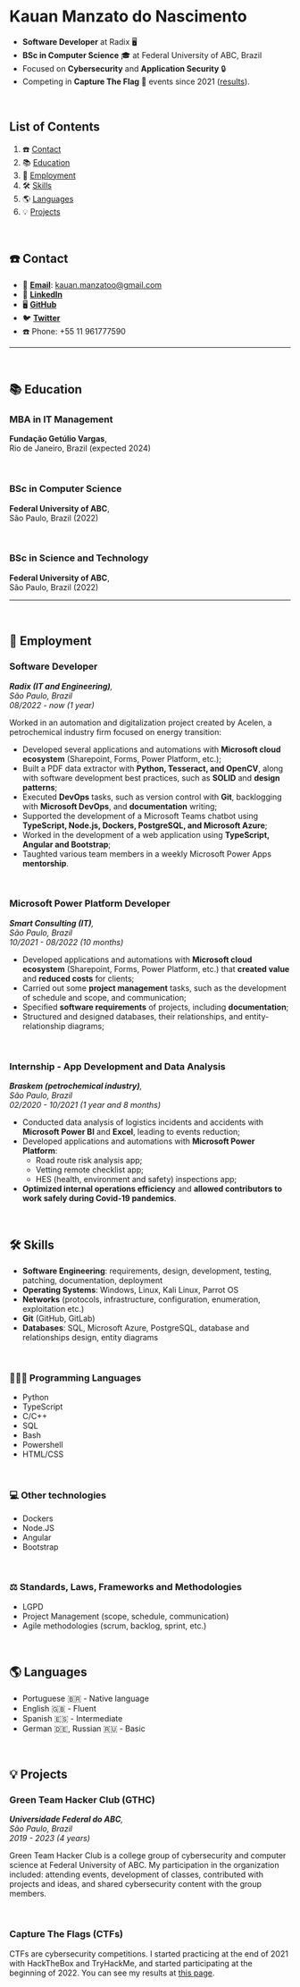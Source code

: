 # Kauan Manzato do Nascimento

- **Software Developer** at Radix 🖥️
- **BSc in Computer Science** 🎓 at Federal University of ABC, Brazil
- Focused on **Cybersecurity** and **Application Security** 🔒
- Competing in **Capture The Flag** 🚩 events since 2021 ([results](ctf.md)).

<br>

## List of Contents

1. ☎️ [Contact](#%EF%B8%8F-contact)
2. 📚 [Education](#-education)
3. 💼 [Employment](#-employment)
4. 🛠 [Skills](#-skills)
5. 🌎 [Languages](#-languages)
6. 💡 [Projects](#-projects)

<br>

## ☎️ Contact

- 📧 [**Email**](mailto:kauan.manzatoo@gmail.com): kauan.manzatoo@gmail.com
- 👥 [**LinkedIn**](https://www.linkedin.com/in/kauan-m-nascimento-b1668894/)
- 🖥️ [**GitHub**](https://github.com/kauanmn)
- 🐦 [**Twitter**](https://twitter.com/sql1njection)
- ☎️ Phone: +55 11 961777590

---

<br>

## 📚 Education

### MBA in IT Management

**Fundação Getúlio Vargas**,<br>
Rio de Janeiro, Brazil (expected 2024)

<br>

### BSc in Computer Science

**Federal University of ABC**,<br>
São Paulo, Brazil (2022)

<br>

### BSc in Science and Technology

**Federal University of ABC**,<br>
São Paulo, Brazil (2022)

---

<br>

## 💼 Employment

### Software Developer

***Radix (IT and Engineering)**, <br>
São Paulo, Brazil <br>
08/2022 - now (1 year)* <br>

Worked in an automation and digitalization project created by Acelen, a petrochemical industry firm focused on energy transition:

- Developed several applications and automations with **Microsoft cloud ecosystem** (Sharepoint, Forms, Power Platform, etc.);
- Built a PDF data extractor with **Python, Tesseract, and OpenCV**, along with software development best practices, such as **SOLID** and **design patterns**;
- Executed **DevOps** tasks, such as version control with **Git**, backlogging with **Microsoft DevOps**, and **documentation** writing;
- Supported the development of a Microsoft Teams chatbot using **TypeScript, Node.js, Dockers, PostgreSQL, and Microsoft Azure**;
- Worked in the development of a web application using **TypeScript, Angular and Bootstrap**;
- Taughted various team members in a weekly Microsoft Power Apps **mentorship**.

<br>

### Microsoft Power Platform Developer

***Smart Consulting (IT)**, <br>
São Paulo, Brazil <br>
10/2021 - 08/2022 (10 months)* <br>

- Developed applications and automations with **Microsoft cloud ecosystem** (Sharepoint, Forms, Power Platform, etc.) that **created value** and **reduced costs** for clients;
- Carried out some **project management** tasks, such as the development of schedule and scope, and communication;
- Specified **software requirements** of projects, including **documentation**;
- Structured and designed databases, their relationships, and entity-relationship diagrams;

<br>

### Internship - App Development and Data Analysis

***Braskem (petrochemical industry)**, <br>
São Paulo, Brazil <br>
02/2020 - 10/2021 (1 year and 8 months)* <br>

- Conducted data analysis of logistics incidents and accidents with **Microsoft Power BI** and **Excel**, leading to events reduction;
- Developed applications and automations with **Microsoft Power Platform**:
  - Road route risk analysis app;
  - Vetting remote checklist app;
  - HES (health, environment and safety) inspections app;
- **Optimized internal operations efficiency** and **allowed contributors to work safely during Covid-19 pandemics**.

<br>

## 🛠 Skills

- **Software Engineering**: requirements, design, development, testing, patching, documentation, deployment
- **Operating Systems**: Windows, Linux, Kali Linux, Parrot OS
- **Networks** (protocols, infrastructure, configuration, enumeration, exploitation etc.)
- **Git** (GitHub, GitLab)
- **Databases**: SQL, Microsoft Azure, PostgreSQL, database and relationships design, entity diagrams

<br>

### 👨🏼‍💻 Programming Languages

- Python
- TypeScript
- C/C++
- SQL
- Bash
- Powershell
- HTML/CSS

<br>

### 💻 Other technologies

- Dockers
- Node.JS
- Angular
- Bootstrap

<br>

### ⚖️ Standards, Laws, Frameworks and Methodologies

- LGPD
- Project Management (scope, schedule, communication)
- Agile methodologies (scrum, backlog, sprint, etc.)

<br>

## 🌎 Languages

- Portuguese 🇧🇷 - Native language
- English 🇬🇧 - Fluent
- Spanish 🇪🇸 - Intermediate
- German 🇩🇪, Russian 🇷🇺 - Basic

<br>

## 💡 Projects

### Green Team Hacker Club (GTHC)

***Universidade Federal do ABC**,<br>
São Paulo, Brazil<br>
2019 - 2023 (4 years)*<br>

Green Team Hacker Club is a college group of cybersecurity and computer science at Federal University of ABC. My participation in the organization included: attending events, development of classes, contributed with projects and ideas, and shared cybersecurity content with the group members.

<br>

### Capture The Flags (CTFs)

CTFs are cybersecurity competitions. I started practicing at the end of 2021 with HackTheBox and TryHackMe, and started participating at the beginning of 2022. You can see my results at [this page](ctf.md).
